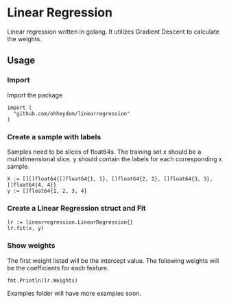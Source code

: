 # Linear Regression

Linear regression written in golang. It utilizes Gradient Descent to calculate the weights.

## Usage

### Import

Import the package

```golang
import (
  "github.com/ohheydom/linearregression"
)
```

### Create a sample with labels

Samples need to be slices of float64s. The training set x should be a multidimensional slice. y should contain the labels for each corresponding x sample.

```golang
X := [][]float64{[]float64{1, 1}, []float64{2, 2}, []float64{3, 3}, []float64{4, 4}}
y := []float64{1, 2, 3, 4}
```

### Create a Linear Regression struct and Fit

```golang
lr := linearregression.LinearRegression{}
lr.fit(x, y)
```

### Show weights

The first weight listed will be the intercept value. The following weights will be the coefficients for each feature.

```golang
fmt.Println(lr.Weights)
```

Examples folder will have more examples soon.
